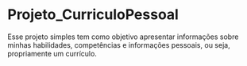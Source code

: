 # Projeto_CurriculoPessoal
Esse projeto simples tem como objetivo apresentar informações sobre minhas habilidades, competências e informações pessoais, ou seja, propriamente um currículo.
